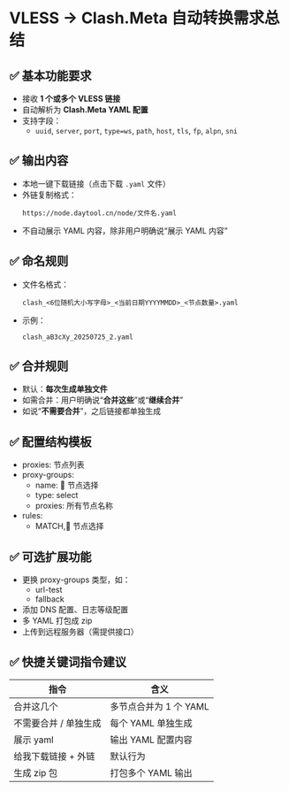 
# VLESS → Clash.Meta 自动转换需求总结

## ✅ 基本功能要求
- 接收 **1 个或多个 VLESS 链接**
- 自动解析为 **Clash.Meta YAML 配置**
- 支持字段：
  - `uuid`, `server`, `port`, `type=ws`, `path`, `host`, `tls`, `fp`, `alpn`, `sni`

## ✅ 输出内容
- 本地一键下载链接（点击下载 `.yaml` 文件）
- 外链复制格式：
  ```
  https://node.daytool.cn/node/文件名.yaml
  ```
- 不自动展示 YAML 内容，除非用户明确说“展示 YAML 内容”

## ✅ 命名规则
- 文件名格式：
  ```
  clash_<6位随机大小写字母>_<当前日期YYYYMMDD>_<节点数量>.yaml
  ```
- 示例：
  ```
  clash_aB3cXy_20250725_2.yaml
  ```

## ✅ 合并规则
- 默认：**每次生成单独文件**
- 如需合并：用户明确说“**合并这些**”或“**继续合并**”
- 如说“**不需要合并**”，之后链接都单独生成

## ✅ 配置结构模板
- proxies: 节点列表
- proxy-groups:
  - name: 🚀 节点选择
  - type: select
  - proxies: 所有节点名称
- rules:
  - MATCH,🚀 节点选择

## ✅ 可选扩展功能
- 更换 proxy-groups 类型，如：
  - url-test
  - fallback
- 添加 DNS 配置、日志等级配置
- 多 YAML 打包成 zip
- 上传到远程服务器（需提供接口）

## ✅ 快捷关键词指令建议
| 指令 | 含义 |
|------|------|
| 合并这几个 | 多节点合并为 1 个 YAML |
| 不需要合并 / 单独生成 | 每个 YAML 单独生成 |
| 展示 yaml | 输出 YAML 配置内容 |
| 给我下载链接 + 外链 | 默认行为 |
| 生成 zip 包 | 打包多个 YAML 输出 |

